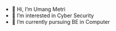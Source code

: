 - 👋 Hi, I’m Umang Metri
- 👀 I’m interested in Cyber Security
- 🌱 I’m currently pursuing BE in Computer 

<!---
Umang2813/Umang2813 is a ✨ special ✨ repository because its `README.md` (this file) appears on your GitHub profile.
You can click the Preview link to take a look at your changes.
--->
